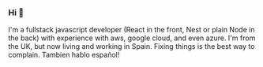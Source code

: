 ### Hi  👋
I'm a fullstack javascript developer (React in the front, Nest or plain Node in the back) with experience with aws, google cloud, and even azure. I'm from the UK, but now living and working in Spain. Fixing things is the best way to complain. Tambien hablo español!



<!--
# Full Stack JavaScript Developer | AWS, Google Cloud, Azure | UK-Spain

Hi there! My name is [Your Name], and I am a full-stack JavaScript developer. I have experience working with React in the front-end and either Nest or plain Node in the back-end. Additionally, I am proficient in using cloud services such as AWS, Google Cloud, and Azure. 

## About Me

Originally from the UK, I am currently living and working in Spain. I am passionate about using my problem-solving skills to make a positive impact and always strive to deliver high-quality work. I am fluent in both English and Spanish.

## Skills

- Full-stack JavaScript development
- React for front-end development
- Nest or plain Node for back-end development
- Experience with AWS, Google Cloud, and Azure
- Problem-solving and critical thinking
- Bilingual in English and Spanish

## Projects

List some of your projects here with a brief description of each.

## Contact Me

If you would like to get in touch, feel free to [contact me](mailto:youremail@email.com).

Thank you for taking the time to review my profile!
-->
